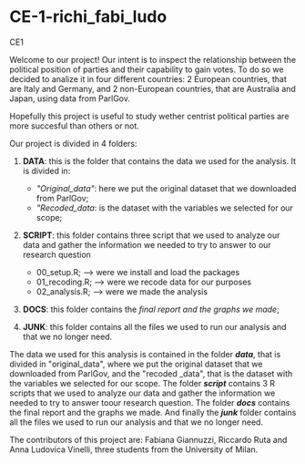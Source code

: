 # CE-1-richi_fabi_ludo
CE1

Welcome to our project!
Our intent is to inspect the relationship between the political position of parties and their capability to gain votes. 
To do so we decided to analize it in four different countries: 2 European countries, that are Italy and Germany, and 2 non-European countries, that are Australia and Japan, using data from ParlGov.

Hopefully this project is useful to study wether centrist political parties are more succesful than others or not.

Our project is divided in 4 folders:
1. **DATA**: this is the folder that contains the data we used for the analysis. It is divided in:
    - *"Original_data"*: here we put the original dataset that we downloaded from ParlGov;
    - *"Recoded_data*: is the dataset with the variables we selected for our scope; 
    
2. **SCRIPT**: this folder contains three script that we used to analyze our data and gather the information we needed to try to answer to our research question
   - 00_setup.R;      --> were we install and load the packages
   - 01_recoding.R;   --> were we recode data for our purposes
   - 02_analysis.R;   --> were we made the analysis
   
3. **DOCS**: this folder contains the *final report and the graphs we made*;

4. **JUNK**: this folder contains all the files we used to run our analysis and that we no longer need. 



The data we used for this analysis is contained in the folder ***data***, that is divided in "original_data", where we put the original dataset that we downloaded from ParlGov, and the "recoded _data", that is the dataset with the variables we selected for our scope.
The folder ***script*** contains 3 R scripts that we used to analyze our data and gather the information we needed to try to answer toour research question.
The folder ***docs*** contains the final report and the graphs we made.
And finally the ***junk*** folder contains all the files we used to run our analysis and that we no longer need.

The contributors of this project are: Fabiana Giannuzzi, Riccardo Ruta and Anna Ludovica Vinelli, three students from the University of Milan.
